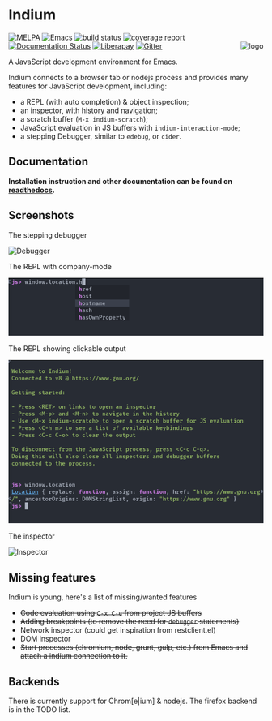 # Indium
[![MELPA](https://melpa.org/packages/indium-badge.svg)](https://melpa.org/#/indium)
[![Emacs](https://img.shields.io/badge/Emacs-25-8e44bd.svg)](https://www.gnu.org/software/emacs/)
[![build status](http://gitlab.petton.fr/nico/Indium/badges/master/build.svg)](http://gitlab.petton.fr/nico/Indium/commits/master)
[![coverage report](https://gitlab.petton.fr/nico/Indium/badges/master/coverage.svg)](https://gitlab.petton.fr/nico/Indium/commits/master)
[![Documentation Status](https://readthedocs.org/projects/indium/badge/?version=latest)](http://indium.readthedocs.io/en/latest/?badge=latest)
[![Liberapay](http://img.shields.io/liberapay/receives/NicolasPetton.svg?logo=liberapay)](http://img.shields.io/liberapay/receives/NicolasPetton.svg?logo=liberapay)
[![Gitter](https://badges.gitter.im/Join%20Chat.svg)](https://gitter.im/indium-emacs?utm_source=badge&utm_medium=badge&utm_campaign=pr-badge&utm_content=badge)
<img align="right" src="img/indium.png" alt="logo">

A JavaScript development environment for Emacs.

Indium connects to a browser tab or nodejs process and provides many features for
JavaScript development, including:

- a REPL (with auto completion) & object inspection;
- an inspector, with history and navigation;
- a scratch buffer (`M-x indium-scratch`);
- JavaScript evaluation in JS buffers with `indium-interaction-mode`;
- a stepping Debugger, similar to `edebug`, or `cider`.

## Documentation

**Installation instruction and other documentation can be found on [readthedocs](https://indium.readthedocs.io).**

## Screenshots

The stepping debugger

![Debugger](./screenshots/debugger.gif)

The REPL with company-mode

![REPL](./screenshots/repl.png)

The REPL showing clickable output

![REPL](./screenshots/repl2.png)

The inspector

![Inspector](./screenshots/inspector.png)

## Missing features

Indium is young, here's a list of missing/wanted features

- ~~Code evaluation using `C-x C-e` from project JS buffers~~
- ~~Adding breakpoints (to remove the need for `debugger` statements)~~
- Network inspector (could get inspiration from restclient.el)
- DOM inspector
- ~~Start processes (chromium, node, grunt, gulp, etc.) from Emacs and attach a
  indium connection to it.~~

## Backends

There is currently support for Chrom[e|ium] & nodejs.  The firefox backend is
in the TODO list.


